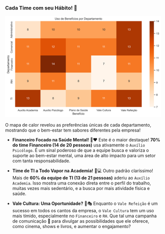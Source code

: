 ### Cada Time com seu Hábito! 🔬

![Uso de Benefícios por Departamento](../graficos/uso_beneficios_departamento.png)

O mapa de calor revelou as preferências únicas de cada departamento, mostrando que o bem-estar tem sabores diferentes pela empresa!

* **Financeiro Focado na Saúde Mental!** 🧠❤️
    Este é o maior destaque! **70% do time Financeiro (14 de 20 pessoas)** usa ativamente o `Auxílio Psicólogo`. É um sinal poderoso de que a equipe busca e valoriza o suporte ao bem-estar mental, uma área de alto impacto para um setor com tanta responsabilidade.

* **Time de TI a Todo Vapor na Academia!** 💪💻
    Outro padrão claríssimo! Mais de **60% da equipe de TI (13 de 21 pessoas)** aderiu ao `Auxílio Academia`. Isso mostra uma conexão direta entre o perfil do trabalho, muitas vezes mais sedentário, e a busca por mais atividade física e saúde.

* **Vale Cultura: Uma Oportunidade?** 🤔🎭
    Enquanto o `Vale Refeição` é um sucesso em todos os cantos da empresa, o `Vale Cultura` tem um uso mais tímido, especialmente no `Financeiro` e `RH`. Que tal uma campanha de comunicação 📢 para divulgar as possibilidades que ele oferece, como cinema, shows e livros, e aumentar o engajamento?
